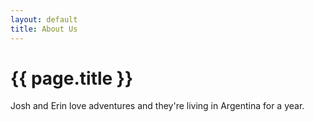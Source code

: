```yaml
---
layout: default
title: About Us
---
```


# {{ page.title }}

Josh and Erin love adventures and they're living in Argentina for a year.
